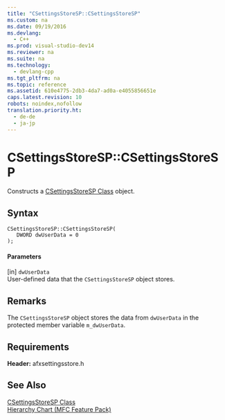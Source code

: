 ```yaml
---
title: "CSettingsStoreSP::CSettingsStoreSP"
ms.custom: na
ms.date: 09/19/2016
ms.devlang: 
  - C++
ms.prod: visual-studio-dev14
ms.reviewer: na
ms.suite: na
ms.technology: 
  - devlang-cpp
ms.tgt_pltfrm: na
ms.topic: reference
ms.assetid: 610e4775-2db3-4da7-ad0a-e4055856651e
caps.latest.revision: 10
robots: noindex,nofollow
translation.priority.ht: 
  - de-de
  - ja-jp
---
```

# CSettingsStoreSP::CSettingsStoreSP
Constructs a [CSettingsStoreSP Class](../vs140/CSettingsStoreSP-Class.md) object.  
  
## Syntax  
  
```  
CSettingsStoreSP::CSettingsStoreSP(  
   DWORD dwUserData = 0  
);  
```  
  
#### Parameters  
 [in] `dwUserData`  
 User-defined data that the `CSettingsStoreSP` object stores.  
  
## Remarks  
 The `CSettingsStoreSP` object stores the data from `dwUserData` in the protected member variable `m_dwUserData`.  
  
## Requirements  
 **Header:** afxsettingsstore.h  
  
## See Also  
 [CSettingsStoreSP Class](../vs140/CSettingsStoreSP-Class.md)   
 [Hierarchy Chart (MFC Feature Pack)](../vs140/Hierarchy-Chart.md)